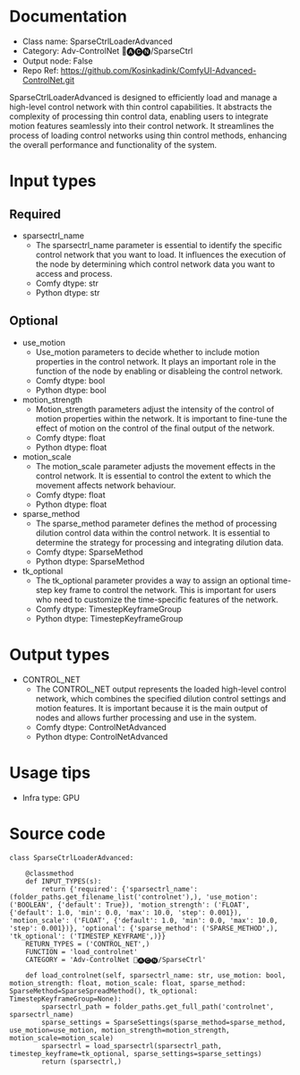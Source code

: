 # Documentation
- Class name: SparseCtrlLoaderAdvanced
- Category: Adv-ControlNet 🛂🅐🅒🅝/SparseCtrl
- Output node: False
- Repo Ref: https://github.com/Kosinkadink/ComfyUI-Advanced-ControlNet.git

SparseCtrlLoaderAdvanced is designed to efficiently load and manage a high-level control network with thin control capabilities. It abstracts the complexity of processing thin control data, enabling users to integrate motion features seamlessly into their control network. It streamlines the process of loading control networks using thin control methods, enhancing the overall performance and functionality of the system.

# Input types
## Required
- sparsectrl_name
    - The sparsectrl_name parameter is essential to identify the specific control network that you want to load. It influences the execution of the node by determining which control network data you want to access and process.
    - Comfy dtype: str
    - Python dtype: str
## Optional
- use_motion
    - Use_motion parameters to decide whether to include motion properties in the control network. It plays an important role in the function of the node by enabling or disableing the control network.
    - Comfy dtype: bool
    - Python dtype: bool
- motion_strength
    - Motion_strength parameters adjust the intensity of the control of motion properties within the network. It is important to fine-tune the effect of motion on the control of the final output of the network.
    - Comfy dtype: float
    - Python dtype: float
- motion_scale
    - The motion_scale parameter adjusts the movement effects in the control network. It is essential to control the extent to which the movement affects network behaviour.
    - Comfy dtype: float
    - Python dtype: float
- sparse_method
    - The sparse_method parameter defines the method of processing dilution control data within the control network. It is essential to determine the strategy for processing and integrating dilution data.
    - Comfy dtype: SparseMethod
    - Python dtype: SparseMethod
- tk_optional
    - The tk_optional parameter provides a way to assign an optional time-step key frame to control the network. This is important for users who need to customize the time-specific features of the network.
    - Comfy dtype: TimestepKeyframeGroup
    - Python dtype: TimestepKeyframeGroup

# Output types
- CONTROL_NET
    - The CONTROL_NET output represents the loaded high-level control network, which combines the specified dilution control settings and motion features. It is important because it is the main output of nodes and allows further processing and use in the system.
    - Comfy dtype: ControlNetAdvanced
    - Python dtype: ControlNetAdvanced

# Usage tips
- Infra type: GPU

# Source code
```
class SparseCtrlLoaderAdvanced:

    @classmethod
    def INPUT_TYPES(s):
        return {'required': {'sparsectrl_name': (folder_paths.get_filename_list('controlnet'),), 'use_motion': ('BOOLEAN', {'default': True}), 'motion_strength': ('FLOAT', {'default': 1.0, 'min': 0.0, 'max': 10.0, 'step': 0.001}), 'motion_scale': ('FLOAT', {'default': 1.0, 'min': 0.0, 'max': 10.0, 'step': 0.001})}, 'optional': {'sparse_method': ('SPARSE_METHOD',), 'tk_optional': ('TIMESTEP_KEYFRAME',)}}
    RETURN_TYPES = ('CONTROL_NET',)
    FUNCTION = 'load_controlnet'
    CATEGORY = 'Adv-ControlNet 🛂🅐🅒🅝/SparseCtrl'

    def load_controlnet(self, sparsectrl_name: str, use_motion: bool, motion_strength: float, motion_scale: float, sparse_method: SparseMethod=SparseSpreadMethod(), tk_optional: TimestepKeyframeGroup=None):
        sparsectrl_path = folder_paths.get_full_path('controlnet', sparsectrl_name)
        sparse_settings = SparseSettings(sparse_method=sparse_method, use_motion=use_motion, motion_strength=motion_strength, motion_scale=motion_scale)
        sparsectrl = load_sparsectrl(sparsectrl_path, timestep_keyframe=tk_optional, sparse_settings=sparse_settings)
        return (sparsectrl,)
```